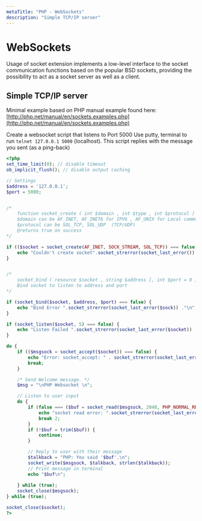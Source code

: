 ```yaml
---
metaTitle: "PHP - WebSockets"
description: "Simple TCP/IP server"
---
```


# WebSockets


Usage of socket extension implements a low-level interface to the socket communication functions based on the popular BSD sockets, providing the possibility to act as a socket server as well as a client.



## Simple TCP/IP server


Minimal example based on PHP manual example found here:
[http://php.net/manual/en/sockets.examples.php](http://php.net/manual/en/sockets.examples.php)

Create a websocket script that listens to Port 5000
Use putty, terminal to run `telnet 127.0.0.1 5000` (localhost).
This script replies with the message you sent (as a ping-back)

```php
<?php
set_time_limit(0); // disable timeout
ob_implicit_flush(); // disable output caching 

// Settings    
$address = '127.0.0.1';
$port = 5000;


/*
    function socket_create ( int $domain , int $type , int $protocol )
    $domain can be AF_INET, AF_INET6 for IPV6 , AF_UNIX for Local communication protocol
    $protocol can be SOL_TCP, SOL_UDP  (TCP/UDP)
    @returns true on success
*/

if (($socket = socket_create(AF_INET, SOCK_STREAM, SOL_TCP)) === false) {
    echo "Couldn't create socket".socket_strerror(socket_last_error())."\n";
}


/*
    socket_bind ( resource $socket , string $address [, int $port = 0 ] )
    Bind socket to listen to address and port
*/

if (socket_bind($socket, $address, $port) === false) {
    echo "Bind Error ".socket_strerror(socket_last_error($sock)) ."\n";
}

if (socket_listen($socket, 5) === false) {
    echo "Listen Failed ".socket_strerror(socket_last_error($socket)) . "\n";
}

do {
    if (($msgsock = socket_accept($socket)) === false) {
        echo "Error: socket_accept: " . socket_strerror(socket_last_error($socket)) . "\n";
        break;
    }

    /* Send Welcome message. */
    $msg = "\nPHP Websocket \n";

    // Listen to user input
    do {
        if (false === ($buf = socket_read($msgsock, 2048, PHP_NORMAL_READ))) {
            echo "socket read error: ".socket_strerror(socket_last_error($msgsock)) . "\n";
            break 2;
        }
        if (!$buf = trim($buf)) {
            continue;
        }

        // Reply to user with their message
        $talkback = "PHP: You said '$buf'.\n";
        socket_write($msgsock, $talkback, strlen($talkback));
        // Print message in terminal
        echo "$buf\n";
        
    } while (true);
    socket_close($msgsock);
} while (true);

socket_close($socket);
?>

```


